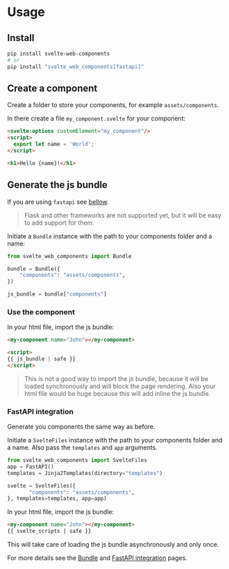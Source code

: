# Usage

## Install

``` bash
pip install svelte-web-components
# or 
pip install "svelte_web_components[fastapi]"
```

## Create a component

Create a folder to store your components, for example `assets/components`.

In there create a file `my_component.svelte` for your component:

``` html title="Svelte"
<svelte:options customElement="my_component"/>
<script>
  export let name = 'World';
</script>

<h1>Hello {name}!</h1>
```

## Generate the js bundle

If you are using `fastapi` see [bellow](#fastapi-integration).

> Flask and other frameworks are not supported yet, but it will be easy to add support for them.

Initiate a `Bundle` instance with the path to your components folder and a name:

``` python
from svelte_web_components import Bundle

bundle = Bundle({
    "components": "assets/components",
})

js_bundle = bundle["components"]
```

### Use the component

In your html file, import the js bundle:

``` html  
<my-component name="John"></my-component>

<script>
{{ js_bundle | safe }}
</script>
```

> This is not a good way to import the js bundle,
> because it will be loaded synchronously and will block the page rendering.
> Also your html file would be huge because this will add inline the js bundle.

### FastAPI integration

Generate you components the same way as before.

Initiate a `SvelteFiles` instance with the path to your components folder and a name.
Also pass the `templates` and `app` arguments.

``` python
from svelte_web_components import SvelteFiles 
app = FastAPI()
templates = Jinja2Templates(directory="templates")

svelte = SvelteFiles({
       "components": "assets/components",
}, templates=templates, app=app)
```

In your html file, import the js bundle:

``` html
<my-component name="John"></my-component>
{{ svelte_scripts | safe }}
```

This will take care of loading the js bundle asynchronously and only once.

For more details see the [Bundle](/svelte_web_components/bundle) and [FastAPI integration](/svelte_web_components/fastapi_integration) pages.

